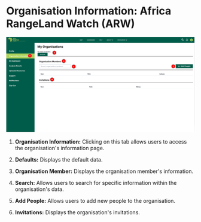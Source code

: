 # Organisation Information: Africa RangeLand Watch (ARW)

[![Organisation Information Page](./img/organisation-info-img-1.png)](./img/organisation-info-img-1.png)

1. **Organisation Information:** Clicking on this tab allows users to access the organisation's information page.

2. **Defaults:** Displays the default data.

3. **Organisation Member:** Displays the organisation member's information.

4. **Search:** Allows users to search for specific information within the organisation's data.

5. **Add People:** Allows users to add new people to the organisation.

6. **Invitations:** Displays the organisation's invitations.

